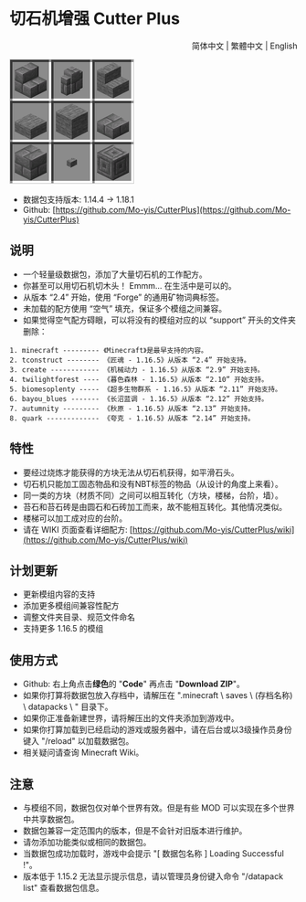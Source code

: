 # 切石机增强 Cutter Plus

<div align=right>
    <a src=./README.md>简体中文</a> | <a src=./README.cht.md>繁體中文</a> | <a src=./README.en.md>English</a>
</div>



![icon](pack.png)

- 数据包支持版本: 1.14.4 -> 1.18.1
- Github: [https://github.com/Mo-yis/CutterPlus](https://github.com/Mo-yis/CutterPlus)

## 说明

- 一个轻量级数据包，添加了大量切石机的工作配方。
- 你甚至可以用切石机切木头！ Emmm... 在生活中是可以的。
- 从版本 “2.4” 开始，使用 “Forge” 的通用矿物词典标签。
- 未加载的配方使用 “空气” 填充，保证多个模组之间兼容。
- 如果觉得空气配方碍眼，可以将没有的模组对应的以 “support” 开头的文件夹删除：

```
1. minecraft --------- 《Minecraft》是最早支持的内容。
2. tconstruct -------- 《匠魂 - 1.16.5》从版本 “2.4” 开始支持。
3. create ------------ 《机械动力 - 1.16.5》从版本 “2.9” 开始支持。
4. twilightforest ---- 《暮色森林 - 1.16.5》从版本 “2.10” 开始支持。
5. biomesoplenty ----- 《超多生物群系 - 1.16.5》从版本 “2.11” 开始支持。
6. bayou_blues ------- 《长沼蓝调 - 1.16.5》从版本 “2.12” 开始支持。
7. autumnity --------- 《秋原 - 1.16.5》从版本 “2.13” 开始支持。
8. quark ------------- 《夸克 - 1.16.5》从版本 “2.14” 开始支持。
```

## 特性

- 要经过烧炼才能获得的方块无法从切石机获得，如平滑石头。
- 切石机只能加工固态物品和没有NBT标签的物品（从设计的角度上来看）。
- 同一类的方块（材质不同）之间可以相互转化（方块，楼梯，台阶，墙）。
- 苔石和苔石砖是由圆石和石砖加工而来，故不能相互转化。其他情况类似。
- 楼梯可以加工成对应的台阶。
- 请在 WIKI 页面查看详细配方: [https://github.com/Mo-yis/CutterPlus/wiki](https://github.com/Mo-yis/CutterPlus/wiki)

## 计划更新

- 更新模组内容的支持
- 添加更多模组间兼容性配方
- 调整文件夹目录、规范文件命名
- 支持更多 1.16.5 的模组

## 使用方式

- Github: 右上角点击**绿色**的 "**Code**" 再点击 "**Download ZIP**"。
- 如果你打算将数据包放入存档中，请解压在 ".minecraft \\ saves \\ (存档名称) \\ datapacks \\ " 目录下。
- 如果你正准备新建世界，请将解压出的文件夹添加到游戏中。
- 如果你打算加载到已经启动的游戏或服务器中，请在后台或以3级操作员身份键入 "/reload" 以加载数据包。
- 相关疑问请查询 Minecraft Wiki。

## 注意

- 与模组不同，数据包仅对单个世界有效。但是有些 MOD 可以实现在多个世界中共享数据包。
- 数据包兼容一定范围内的版本，但是不会针对旧版本进行维护。
- 请勿添加功能类似或相同的数据包。
- 当数据包成功加载时，游戏中会提示 "[ 数据包名称 ] Loading Successful !"。
- 版本低于 1.15.2 无法显示提示信息，请以管理员身份键入命令 "/datapack list" 查看数据包信息。
